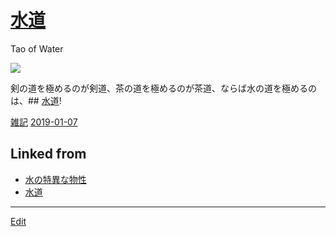 ---
---
# [水道](/水道)

Tao of Water

![](https://i.gyazo.com/d0fc96367353dd361fa6d2799b543433.jpg)



剣の道を極めるのが剣道、茶の道を極めるのが茶道、ならば水の道を極めるのは、## [水道](/水道)!

[雑記](/雑記)  [2019-01-07](/2019-01-07) 



## Linked from

* [水の特異な物性](水の特異な物性.md)
* [水道](水道.md)


----
[Edit](https://github.com/vitroid/vitroid.github.io/edit/master/MD/水道.md)
